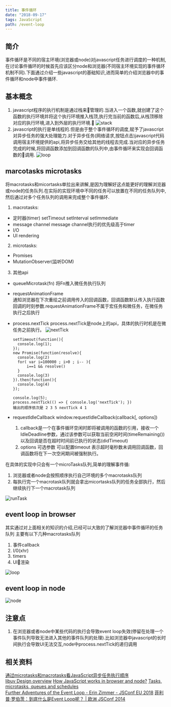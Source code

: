 ```yaml
---
title: 事件循环
date: "2018-09-17" 
tags: JavaScript
path: /event-loop
---
```


## 简介 
  事件循环是不同的宿主环境(浏览器或node)对javascript任务进行调度的一种机制,在讨论事件循环的时候首先应该区分node和浏览器(不同宿主环境实现的事件循环机制不同).下面通过介绍一些javascript的基础知识,进而简单的介绍浏览器中的事件循环和node中事件循环.
## 基本概念
1. javascript程序的执行机制是通过栈来管理的.当进入一个函数,就创建了这个函数的执行环境并将这个执行环境推入栈顶,执行完当前的函数后,从栈顶移除对应的执行环境,进入到外层的执行环境.
![stack](./eventloop/stack.gif) 
2. javascript的执行是单线程的.但是由于整个事件循环的调度,赋予了javascript对异步任务的强大处理能力.对于异步任务(网络请求,按钮点击)javascript代码调用宿主环境提供的api,将异步任务交给其他的线程去完成.当对应的异步任务完成的时候,将回调函数添加到回调函数的队列中,由事件循环来实现会回调函数的调用.
![loop](./eventloop/loop.png)

## marcotasks microtasks
将macrotasks和micortasks单拉出来讲解,是因为理解好这点能更好的理解浏览器或node的任务队列.在实际的实现环境中不同的任务可以放置在不同的任务队列中,然后通过对多个任务队列的调用来完成整个事件循环.

1. macrotasks:
  * 定时器(timer) setTimeout setInterval setImmediate
  * message channel  message channel执行的优先级高于timer
  * I/O
  * UI rendering

2. microtasks:
  * Promises
  * MutationObserver(监听DOM)  

3. 其他api
  * queueMicrotask(fn)
    将Fn推入微任务执行队列
  * requestAnimationFrame  
    通知浏览器在下次重绘之前调用传入的回调函数，回调函数默认传入执行函数回调的时刻参数.requestAnimationFrame不属于宏任务和微任务，在微任务执行之后执行
  * process.nextTick
    process.nextTick是node上的api，具体的执行时机是在微任务之前执行。
    ![nextTick](./eventloop/nextTick.png) 


        setTimeout(function(){
          console.log(1);
        });
        new Promise(function(resolve){
          console.log(2)
          for( var i=100000 ; i>0 ; i-- ){
              i==1 && resolve()
          }
          console.log(3)
        }).then(function(){
          console.log(4)
        });  

        console.log(5);
        process.nextTick(() => { console.log('nextTick'); })
        输出的顺序依次是 2 3 5 nextTick 4 1 

  * requestIdleCallback
    window.requestIdleCallback(callback[, options]) 
    1. callback是一个在事件循环空闲时即将被调用的函数的引用，接收一个IdleDeadline参数，通过该参数可以获取当前空闲时间(timeRemaining())以及回调是否在超时时间前已执行的状态(didTimeout)
    2. options 可选参数 可以配置timeout  表示超时毫秒数未调用回调函数，回调函数将在下一次空闲期间被强制执行。


在具体的实现中只会有一个microTasks队列,简单的理解事件循:
1. 浏览器或者node会按照顺序执行自己环境的多个macrotasks队列
2. 每执行完一个macrotask队列就会拿出micortasks队列的任务全部执行，然后继续执行下一个macrotask队列  

![runTask](./eventloop/runTask.jpg)

## event loop in browser
  其实通过对上面相关的知识的介绍,已经可以大致的了解浏览器中事件循环的任务队列 主要有以下几种macrotasks队列
  1. 事件callback
  2. I/0(xhr)
  3. timers
  4. UI渲染  

![loop](./eventloop/loop.png)

## event loop in node
  ![node](./eventloop/node.png)  

## 注意点
1. 在浏览器或者node中某些代码的执行会导致event loop失效(停留在处理一个事件队列导致无法进入其他的事件队列的处理).比如浏览器中javascript的长时间执行会导致UI无法交互,node中process.nextTick的递归调用  

## 相关资料
   [通过microtasks和macrotasks看JavaScript异步任务执行顺序](https://tuobaye.com/2017/10/24/%E9%80%9A%E8%BF%87microtasks%E5%92%8Cmacrotasks%E7%9C%8BJavaScript%E5%BC%82%E6%AD%A5%E4%BB%BB%E5%8A%A1%E6%89%A7%E8%A1%8C%E9%A1%BA%E5%BA%8F/)  
   [libuv Design overview](http://docs.libuv.org/en/v1.x/design.html)
   [How JavaScript works in browser and node?](https://itnext.io/how-javascript-works-in-browser-and-node-ab7d0d09ac2f)
   [Tasks, microtasks, queues and schedules](https://jakearchibald.com/2015/tasks-microtasks-queues-and-schedules/?utm_source=html5weekly&utm_medium=email)  
   [Further Adventures of the Event Loop - Erin Zimmer - JSConf EU 2018](https://www.youtube.com/watch?v=u1kqx6AenYw) 
   [菲利普·罗伯茨：到底什么是Event Loop呢？ | 欧洲 JSConf 2014](https://www.youtube.com/watch?v=8aGhZQkoFbQ&t=55s)